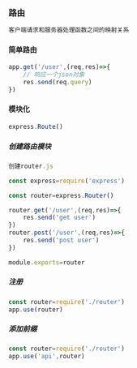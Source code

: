 ### 路由

```js
客户端请求和服务器处理函数之间的映射关系
```

#### 简单路由

```js
app.get('/user',(req,res)=>{
    // 响应一个json对象
    res.send(req.query)
})
```

#### 模块化

```js
express.Route()
```

##### 创建路由模块

```js
创建router.js

const express=require('express')

const router=express.Router()

router.get('/user',(req,res)=>{
    res.send('get user')
})
router.post('/user',(req,res)=>{
    res.send('post user')
})

module.exports=router
```

##### 注册

```js
const router=require('./router')
app.use(router)
```

##### 添加前缀

```js
const router=require('./router')
app.use('api',router)
```

